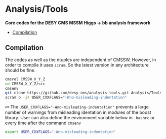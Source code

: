 # Analysis/Tools

**Core codes for the DESY CMS MSSM Higgs -> bb analysis framework**

* [Compilation](#compilation)

## Compilation

The codes as well as the ntuples are independent of CMSSW. However, in order to compile it uses `scram`.
So the latest version in any architecture should be fine. 

```bash
cmsrel CMSSW_X_Y_Z
cd CMSSW_X_Y_Z/src
cmsenv
git clone https://github.com/desy-cms/analysis-tools.git Analysis/Tools 
scram b -j4 USER_CXXFLAGS="-Wno-misleading-indentation"
```

:zzz: The `USER_CXXFLAGS="-Wno-misleading-indentation"` prevents a large number of warnings
from misleading identation in modules of the boost library. User can also define the
environment variable below in `.bashrc` or every time after the command `cmsenv`
```bash
export USER_CXXFLAGS="-Wno-misleading-indentation"
```
